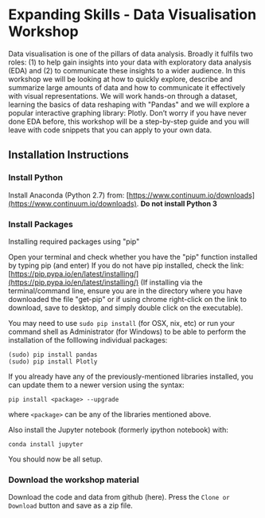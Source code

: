# Expanding Skills - Data Visualisation Workshop

Data visualisation is one of the pillars of data analysis. Broadly it fulfils two roles: (1) to help gain insights into your data with exploratory data analysis (EDA) and (2) to communicate these insights to a wider audience. In this workshop we will be looking at how to quickly explore, describe and summarize large amounts of data and how to communicate it effectively with visual representations. We will work hands-on through a dataset, learning the basics of data reshaping with "Pandas" and we will explore a popular interactive graphing library: Plotly. Don’t worry if you have never done EDA before, this workshop will be a step-by-step guide and you will leave with code snippets that you can apply to your own data.

## Installation Instructions

### Install Python

Install Anaconda (Python 2.7) from:  [https://www.continuum.io/downloads](https://www.continuum.io/downloads). **Do not install Python 3**

### Install Packages

Installing required packages using "pip"

Open your terminal and check whether you have the "pip" function installed by typing pip (and enter)
If you do not have pip installed, check the link: [https://pip.pypa.io/en/latest/installing/](https://pip.pypa.io/en/latest/installing/) (If installing via the terminal/command line, ensure you are in the directory where you have downloaded the file "get-pip" or if using chrome right-click on the link to download, save to desktop, and simply double click on the executable).

You may need to use `sudo pip install` (for OSX, nix, etc) or run your command shell as Administrator (for Windows) to be able to perform the installation of the folllowing individual packages:

    (sudo) pip install pandas
    (sudo) pip install Plotly

If you already have any of the previously-mentioned libraries installed, you can update them to a newer version using the syntax:

    pip install <package> --upgrade

where `<package>` can be any of the libraries mentioned above.

Also install the Jupyter notebook (formerly ipython notebook) with:

    conda install jupyter

You should now be all setup.

### Download the workshop material

Download the code and data from github (here). Press the `Clone or Download` button and save as a zip file.
